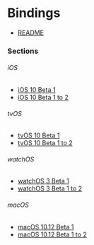 Bindings
========

- [README](https://github.com/xamarin/xamarin-macios/wiki/Bindings)

### Sections

###### iOS
- [iOS 10 Beta 1](https://github.com/xamarin/xamarin-macios/wiki/iOS-Beta1)
- [iOS 10 Beta 1 to 2](https://github.com/xamarin/xamarin-macios/wiki/iOS-Beta2)

###### tvOS
- [tvOS 10 Beta 1](https://github.com/xamarin/xamarin-macios/wiki/tvOS-Beta1)
- [tvOS 10 Beta 1 to 2](https://github.com/xamarin/xamarin-macios/wiki/tvOS-Beta2)

###### watchOS
- [watchOS 3 Beta 1](https://github.com/xamarin/xamarin-macios/wiki/watchOS-Beta1)
- [watchOS 3 Beta 1 to 2](https://github.com/xamarin/xamarin-macios/wiki/watchOS-Beta2)

###### macOS
- [macOS 10.12 Beta 1](https://github.com/xamarin/xamarin-macios/wiki/macOS-Beta1)
- [macOS 10.12 Beta 1 to 2](https://github.com/xamarin/xamarin-macios/wiki/macOS-Beta2)